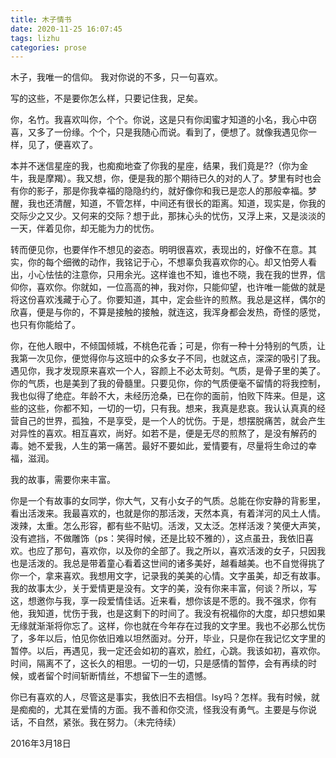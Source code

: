 ```yaml
---
title: 木子情书
date: 2020-11-25 16:07:45
tags: lizhu
categories: prose
---
```

木子，我唯一的信仰。
我对你说的不多，只一句喜欢。<!--more-->

写的这些，不是要你怎么样，只要记住我，足矣。

你，名竹。我喜欢叫你，个个。你说，这是只有你闺蜜才知道的小名，我心中窃喜，又多了一份缘。个个，只是我随心而说。看到了，便想了。就像我遇见你一样，见了，便喜欢了。

本并不迷信星座的我，也痴痴地查了你我的星座，结果，我们竟是??（你为金牛，我是摩羯）。我又想，你，便是我的那个期待已久的对的人了。梦里有时也会有你的影子，那是你我幸福的隐隐约约，就好像你和我已是恋人的那般幸福。梦醒，我也还清醒，知道，不管怎样，中间还有很长的距离。知道，现实是，你我的交际少之又少。又何来的交际？想于此，那抹心头的忧伤，又浮上来，又是淡淡的一天，伴着见你，却无能为力的忧伤。

转而便见你，也要佯作不想见的姿态。明明很喜欢，表现出的，好像不在意。其实，你的每个细微的动作，我铭记于心，不想辜负我喜欢你的心。却又怕旁人看出，小心怯怯的注意你，只用余光。这样谁也不知，谁也不晓，我在我的世界，信仰你，喜欢你。你就如，一位高高的神，我对你，只能仰望，也许唯一能做的就是将这份喜欢浅藏于心了。你要知道，其中，定会些许的煎熬。我总是这样，偶尔的欣喜，便是与你的，不算是接触的接触，就连这，我浑身都会发热，奇怪的感觉，也只有你能给了。

你，在他人眼中，不倾国倾城，不桃色花香；可是，你有一种十分特别的气质，让我第一次见你，便觉得你与这班中的众多女子不同，也就这点，深深的吸引了我。遇见你，我才发现原来喜欢一个人，容颜上不必太苛刻。气质，是骨子里的美了。你的气质，也是美到了我的骨髓里。只要见你，你的气质便毫不留情的将我控制，我也似得了绝症。年龄不大，未经历沧桑，已在你的面前，怕败下阵来。但是，这些的这些，你都不知，一切的一切，只有我。想来，我真是悲哀。我认认真真的经营自己的世界，孤独，不是享受，是一个人的忧伤。于是，想摆脱痛苦，就会产生对异性的喜欢。相互喜欢，尚好。如若不是，便是无尽的煎熬了，是没有解药的毒。她不爱我，人生的第一痛苦。最好不要如此，爱情要有，尽量将生命过的幸福，滋润。

我的故事，需要你来丰富。

你是一个有故事的女同学，你大气，又有小女子的气质。总能在你安静的背影里，看出活泼来。我最喜欢的，也就是你的那活泼，天然本真，有着洋河的风土人情。泼辣，太重。怎么形容，都有些不贴切。活泼，又太泛。怎样活泼？笑便大声笑，没有遮挡，不做雕饰（ps：笑得时候，还是比较不雅的），这点虽丑，我依旧喜欢。也应了那句，喜欢你，以及你的全部了。我之所以，喜欢活泼的女子，只因我也是活泼的。我总是带着童心看着这世间的诸多美好，越看越美。也不自觉得挑了你一个，拿来喜欢。我想用文字，记录我的美美的心情。文字虽美，却乏有故事。我的故事太少，关于爱情更是没有。文字的美，没有你来丰富，何谈？所以，写这，想邀你与我，享一段爱情佳话。近来看，想你该是不愿的。我不强求，你有他，我知道，忧伤于我，也是这剩下的时间了。我没有祝福你的大度，却只想如果无缘就渐渐将你忘了。这样，你也就在今年存在过我的文字里。我也不必那么忧伤了，多年以后，怕见你依旧难以坦然面对。分开，毕业，只是你在我记忆文字里的暂停。以后，再遇见，我一定还会如初的喜欢，脸红，心跳。我该如初，喜欢你。时间，隔离不了，这长久的相思。一切的一切，只是感情的暂停，会有再续的时候，或者留个时间斩断情丝，不想留下一生的遗憾。

你已有喜欢的人，尽管这是事实，我依旧不去相信。lsy吗？怎样。我有时候，就是痴痴的，尤其在爱情的方面。我不善和你交流，怪我没有勇气。主要是与你说话，不自然，紧张。我在努力。（未完待续）

2016年3月18日
